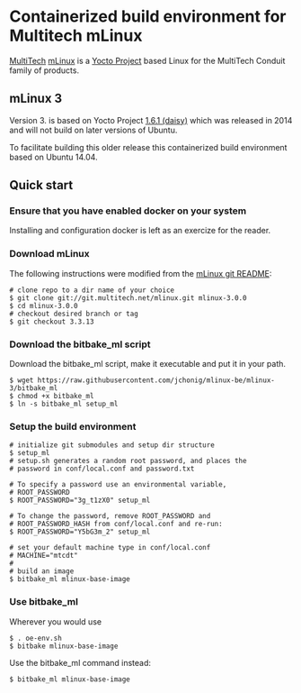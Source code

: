 # Containerized build environment for Multitech mLinux

[MultiTech](https://www.multitech.com/) [mLinux](http://www.multitech.net/developer/software/mlinux/about-mlinux/) is a [Yocto Project](https://www.yoctoproject.org/) based Linux for the MultiTech Conduit family of products.

## mLinux 3
Version 3. is based on Yocto Project [1.6.1 (daisy)](https://lists.yoctoproject.org/pipermail/yocto-announce/2014-April/000045.html) which was released in 2014 and will not build on later versions of Ubuntu.

To facilitate building this older release this containerized build
environment based on Ubuntu 14.04.

## Quick start

### Ensure that you have enabled docker on your system

Installing and configuration docker is left as an exercize for the reader.

### Download mLinux 

The following instructions were modified from the [mLinux git README](http://git.multitech.net/cgi-bin/cgit.cgi/mlinux.git/tree/README):

```
# clone repo to a dir name of your choice
$ git clone git://git.multitech.net/mlinux.git mlinux-3.0.0
$ cd mlinux-3.0.0
# checkout desired branch or tag
$ git checkout 3.3.13
```
### Download the bitbake_ml script

Download the bitbake_ml script, make it executable and put it in your path.

```
$ wget https://raw.githubusercontent.com/jchonig/mlinux-be/mlinux-3/bitbake_ml
$ chmod +x bitbake_ml
$ ln -s bitbake_ml setup_ml
```

### Setup the build environment
```
# initialize git submodules and setup dir structure
$ setup_ml
# setup.sh generates a random root password, and places the
# password in conf/local.conf and password.txt

# To specify a password use an environmental variable,
# ROOT_PASSWORD
$ ROOT_PASSWORD="3g_t1zX0" setup_ml

# To change the password, remove ROOT_PASSWORD and
# ROOT_PASSWORD_HASH from conf/local.conf and re-run:
$ ROOT_PASSWORD="Y5bG3m_2" setup_ml

# set your default machine type in conf/local.conf
# MACHINE="mtcdt"
#
# build an image
$ bitbake_ml mlinux-base-image
```
### Use bitbake_ml

Wherever you would use
```
$ . oe-env.sh
$ bitbake mlinux-base-image
```

Use the bitbake_ml command instead:

```
$ bitbake_ml mlinux-base-image
```
